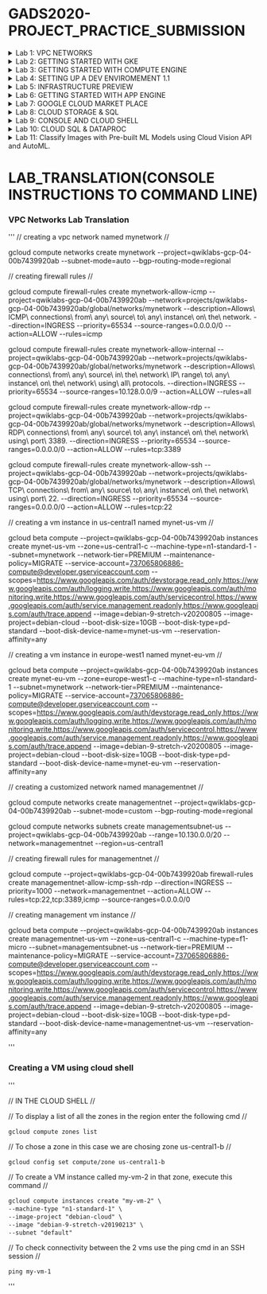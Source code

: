 # GADS2020-PROJECT_PRACTICE_SUBMISSION



<details>
 <summary>Lab 1: VPC NETWORKS</summary>
  
  <img src="qwiklab_shots/VPC_Networking.PNG">
</details>


<details>
 <summary>Lab 2: GETTING STARTED WITH GKE</summary>
  
  <img src="qwiklab_shots/GCP_Getting_started_with_gke.PNG">
</details>

<details>
 <summary>Lab 3: GETTING STARTED WITH COMPUTE ENGINE</summary>
  
  <img src="qwiklab_shots/GCP_Compute_Engine.PNG">
</details>

<details>
 <summary>Lab 4: SETTING UP A DEV ENVIROMEMENT 1.1</summary>
  
  <img src="qwiklab_shots/GCP_Setting up a dev env.PNG">
</details>


<details>
 <summary>Lab 5: INFRASTRUCTURE PREVIEW</summary>
  
  <img src="qwiklab_shots/Infrastructure Preview.PNG">
</details>

<details>
 <summary>Lab 6: GETTING STARTED WITH APP ENGINE</summary>
  
  <img src="qwiklab_shots/GCP_ App Engine.PNG">
</details>

<details>
 <summary>Lab 7: GOOGLE CLOUD MARKET PLACE</summary>
  
 <img src="qwiklab_shots/GCP_Cloud mkt_place.PNG">
</details>

<details>
 <summary>Lab 8: CLOUD STORAGE & SQL</summary>
  
 <img src="qwiklab_shots/GCP_Cloud Storage & SQL.PNG">
</details>

<details>
 <summary>Lab 9: CONSOLE AND CLOUD SHELL</summary>
  
 <img src="qwiklab_shots/Console & Cloud shell.PNG">
</details>


<details>
 <summary>Lab 10: CLOUD SQL & DATAPROC</summary>
  
 <img src="qwiklab_shots/CLOUD SQL & DATAPROC.PNG">
</details>

<details>
 <summary>Lab 11: Classify Images with Pre-built ML Models using Cloud Vision API and AutoML.</summary>
  
 <img src="qwiklab_shots/Classify Images with Pre-built ML Models using Cloud Vision API and AutoML..PNG">
</details>


# LAB_TRANSLATION(CONSOLE INSTRUCTIONS TO COMMAND LINE)

### VPC Networks Lab Translation

'''
// creating a vpc network named mynetwork //

gcloud compute networks create mynetwork --project=qwiklabs-gcp-04-00b7439920ab --subnet-mode=auto --bgp-routing-mode=regional

// creating firewall rules //

gcloud compute firewall-rules create mynetwork-allow-icmp --project=qwiklabs-gcp-04-00b7439920ab --network=projects/qwiklabs-gcp-04-00b7439920ab/global/networks/mynetwork --description=Allows\ ICMP\ connections\ from\ any\ source\ to\ any\ instance\ on\ the\ network. --direction=INGRESS --priority=65534 --source-ranges=0.0.0.0/0 --action=ALLOW --rules=icmp

gcloud compute firewall-rules create mynetwork-allow-internal --project=qwiklabs-gcp-04-00b7439920ab --network=projects/qwiklabs-gcp-04-00b7439920ab/global/networks/mynetwork --description=Allows\ connections\ from\ any\ source\ in\ the\ network\ IP\ range\ to\ any\ instance\ on\ the\ network\ using\ all\ protocols. --direction=INGRESS --priority=65534 --source-ranges=10.128.0.0/9 --action=ALLOW --rules=all

gcloud compute firewall-rules create mynetwork-allow-rdp --project=qwiklabs-gcp-04-00b7439920ab --network=projects/qwiklabs-gcp-04-00b7439920ab/global/networks/mynetwork --description=Allows\ RDP\ connections\ from\ any\ source\ to\ any\ instance\ on\ the\ network\ using\ port\ 3389. --direction=INGRESS --priority=65534 --source-ranges=0.0.0.0/0 --action=ALLOW --rules=tcp:3389

gcloud compute firewall-rules create mynetwork-allow-ssh --project=qwiklabs-gcp-04-00b7439920ab --network=projects/qwiklabs-gcp-04-00b7439920ab/global/networks/mynetwork --description=Allows\ TCP\ connections\ from\ any\ source\ to\ any\ instance\ on\ the\ network\ using\ port\ 22. --direction=INGRESS --priority=65534 --source-ranges=0.0.0.0/0 --action=ALLOW --rules=tcp:22


// creating a vm instance in us-central1 named mynet-us-vm //

gcloud beta compute --project=qwiklabs-gcp-04-00b7439920ab instances create mynet-us-vm --zone=us-central1-c --machine-type=n1-standard-1 --subnet=mynetwork --network-tier=PREMIUM --maintenance-policy=MIGRATE --service-account=737065806886-compute@developer.gserviceaccount.com --scopes=https://www.googleapis.com/auth/devstorage.read_only,https://www.googleapis.com/auth/logging.write,https://www.googleapis.com/auth/monitoring.write,https://www.googleapis.com/auth/servicecontrol,https://www.googleapis.com/auth/service.management.readonly,https://www.googleapis.com/auth/trace.append --image=debian-9-stretch-v20200805 --image-project=debian-cloud --boot-disk-size=10GB --boot-disk-type=pd-standard --boot-disk-device-name=mynet-us-vm --reservation-affinity=any


// creating a vm instance in europe-west1 named mynet-eu-vm //

gcloud beta compute --project=qwiklabs-gcp-04-00b7439920ab instances create mynet-eu-vm --zone=europe-west1-c --machine-type=n1-standard-1 --subnet=mynetwork --network-tier=PREMIUM --maintenance-policy=MIGRATE --service-account=737065806886-compute@developer.gserviceaccount.com --scopes=https://www.googleapis.com/auth/devstorage.read_only,https://www.googleapis.com/auth/logging.write,https://www.googleapis.com/auth/monitoring.write,https://www.googleapis.com/auth/servicecontrol,https://www.googleapis.com/auth/service.management.readonly,https://www.googleapis.com/auth/trace.append --image=debian-9-stretch-v20200805 --image-project=debian-cloud --boot-disk-size=10GB --boot-disk-type=pd-standard --boot-disk-device-name=mynet-eu-vm --reservation-affinity=any





// creating a customized network named managementnet //

gcloud compute networks create managementnet --project=qwiklabs-gcp-04-00b7439920ab --subnet-mode=custom --bgp-routing-mode=regional

gcloud compute networks subnets create managementsubnet-us --project=qwiklabs-gcp-04-00b7439920ab --range=10.130.0.0/20 --network=managementnet --region=us-central1




// creating firewall rules for managementnet //


gcloud compute --project=qwiklabs-gcp-04-00b7439920ab firewall-rules create managementnet-allow-icmp-ssh-rdp --direction=INGRESS --priority=1000 --network=managementnet --action=ALLOW --rules=tcp:22,tcp:3389,icmp --source-ranges=0.0.0.0/0


// creating management vm instance //


gcloud beta compute --project=qwiklabs-gcp-04-00b7439920ab instances create managementnet-us-vm --zone=us-central1-c --machine-type=f1-micro --subnet=managementsubnet-us --network-tier=PREMIUM --maintenance-policy=MIGRATE --service-account=737065806886-compute@developer.gserviceaccount.com --scopes=https://www.googleapis.com/auth/devstorage.read_only,https://www.googleapis.com/auth/logging.write,https://www.googleapis.com/auth/monitoring.write,https://www.googleapis.com/auth/servicecontrol,https://www.googleapis.com/auth/service.management.readonly,https://www.googleapis.com/auth/trace.append --image=debian-9-stretch-v20200805 --image-project=debian-cloud --boot-disk-size=10GB --boot-disk-type=pd-standard --boot-disk-device-name=managementnet-us-vm --reservation-affinity=any

'''

### Creating a VM using cloud shell

'''

//  IN THE CLOUD SHELL //

// To display a list of all the zones in the region enter the following cmd //

	gcloud compute zones list 

// To chose a zone in this case we are chosing zone us-central1-b //

	gcloud config set compute/zone us-central1-b

// To create a VM instance called my-vm-2 in that zone, execute this command //


	gcloud compute instances create "my-vm-2" \
	--machine-type "n1-standard-1" \
	--image-project "debian-cloud" \
	--image "debian-9-stretch-v20190213" \
	--subnet "default"


// To check connectivity between the 2 vms use the ping cmd in an SSH session //

	ping my-vm-1
 
 '''
